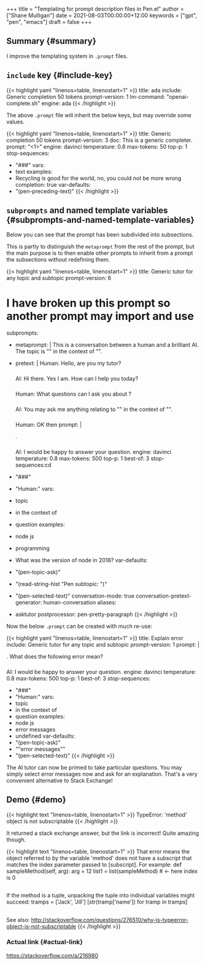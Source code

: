 +++
title = "Templating for prompt description files in Pen.el"
author = ["Shane Mulligan"]
date = 2021-08-03T00:00:00+12:00
keywords = ["gpt", "pen", "emacs"]
draft = false
+++

## Summary {#summary}

I improve the templating system in `.prompt` files.


## `include` key {#include-key}

{{< highlight yaml "linenos=table, linenostart=1" >}}
title: ada
include: Generic completion 50 tokens
prompt-version: 1
lm-command: "openai-complete.sh"
engine: ada
{{< /highlight >}}

The above `.prompt` file will inherit the
below keys, but may override some values.

{{< highlight yaml "linenos=table, linenostart=1" >}}
title: Generic completion 50 tokens
prompt-version: 3
doc: This is a generic completer.
prompt: "<1>"
engine: davinci
temperature: 0.8
max-tokens: 50
top-p: 1
stop-sequences:
- "###"
vars:
- text
examples:
- Recycling is good for the world, no, you could not be more wrong
completion: true
var-defaults:
- "(pen-preceding-text)"
{{< /highlight >}}


## `subprompts` and named template variables {#subprompts-and-named-template-variables}

Below you can see that the prompt has been
subdivided into subsections.

This is partly to distinguish the `metaprompt`
from the rest of the prompt, but the main
purpose is to then enable other prompts to
inherit from a prompt the subsections without
redefining them.

{{< highlight yaml "linenos=table, linenostart=1" >}}
title: Generic tutor for any topic and subtopic
prompt-version: 6
# I have broken up this prompt so another prompt may import and use
subprompts:
- metaprompt: |
    This is a conversation between a human and a brilliant AI.
    The topic is "<in the context of>" in the context of "<topic>".
- pretext: |
    Human: Hello, are you my <topic> tutor?
    ###
    AI: Hi there.
    Yes I am.
    How can I help you today?
    ###
    Human: What questions can I ask you about <topic>?
    ###
    AI: You may ask me anything relating to "<in the context of>" in the context of "<topic>".
    ###
    Human: OK then
prompt: |
  <metaprompt>

  <pretext>. <question>
  ###
  AI: I would be happy to answer your question.
engine: davinci
temperature: 0.8
max-tokens: 500
top-p: 1
best-of: 3
stop-sequences:cd
- "###"
- "Human:"
vars:
- topic
- in the context of
- question
examples:
- node js
- programming
- What was the version of node in 2018?
var-defaults:
- "(pen-topic-ask)"
- "(read-string-hist \"Pen subtopic: \")"
- "(pen-selected-text)"
conversation-mode: true
conversation-pretext-generator: human-conversation
aliases:
- asktutor
postprocessor: pen-pretty-paragraph
{{< /highlight >}}

Now the below `.prompt` can be created with much re-use:

{{< highlight yaml "linenos=table, linenostart=1" >}}
title: Explain error
include: Generic tutor for any topic and subtopic
prompt-version: 1
prompt: |
  <metaprompt>

  <pretext>. What does the following error mean? <question>
  ###
  AI: I would be happy to answer your question.
engine: davinci
temperature: 0.8
max-tokens: 500
top-p: 1
best-of: 3
stop-sequences:
- "###"
- "Human:"
vars:
- topic
- in the context of
- question
examples:
- node js
- error messages
- undefined
var-defaults:
- "(pen-topic-ask)"
- "\"error messages\""
- "(pen-selected-text)"
{{< /highlight >}}

The AI tutor can now be primed to take
particular questions. You may simply select
error messages now and ask for an
explanation. That's a very convenient alternative to Stack Exchange!


## Demo {#demo}

{{< highlight text "linenos=table, linenostart=1" >}}
TypeError: 'method' object is not subscriptable
{{< /highlight >}}

It returned a stack exchange answer, but the link is incorrect! Quite amazing though.

{{< highlight text "linenos=table, linenostart=1" >}}
That error means the object referred to by the variable 'method' does not have a subscript that matches the index parameter passed to [subscript].
For example:
def sampleMethod(self, arg):
arg = 12
list1 = list(sampleMethod) # <- here index is 0
##
If the method is a tuple, unpacking the tuple into individual variables might succeed:
tramps = ['Jack', 'Jill']
[str(tramp['name']) for tramp in tramps]
##
See also: http://stackoverflow.com/questions/276510/why-is-typeerror-object-is-not-subscriptable
{{< /highlight >}}


### Actual link {#actual-link}

<https://stackoverflow.com/a/216980>

<!-- Play on asciinema.com -->
<!-- <a title="asciinema recording" href="https://asciinema.org/a/lCi9h2i8kbk2caniKgIbJ8Za1" target="_blank"><img alt="asciinema recording" src="https://asciinema.org/a/lCi9h2i8kbk2caniKgIbJ8Za1.svg" /></a> -->
<!-- Play on the blog -->
<script src="https://asciinema.org/a/lCi9h2i8kbk2caniKgIbJ8Za1.js" id="asciicast-lCi9h2i8kbk2caniKgIbJ8Za1" async></script>